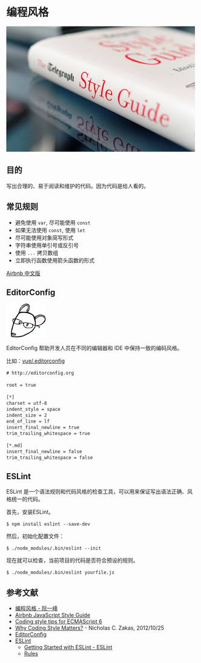 # 编程风格

![Style Guide](../assets/style-guide.jpg)

## 目的

写出合理的、易于阅读和维护的代码。因为代码是给人看的。

## 常见规则

- 避免使用 `var`, 尽可能使用 `const`
- 如果无法使用 `const`, 使用 `let`
- 尽可能使用对象简写形式
- 字符串使用单引号或反引号
- 使用 `...` 拷贝数组
- 立即执行函数使用箭头函数的形式

[Airbnb 中文版](https://github.com/sivan/javascript-style-guide/blob/master/es5/README.md)

## EditorConfig

![EditorConfig](../assets/editorconfig.png)

EditorConfig 帮助开发人员在不同的编辑器和 IDE 中保持一致的编码风格。

比如：[vue/.editorconfig](https://github.com/vuejs/vue/blob/dev/.editorconfig)

```
# http://editorconfig.org

root = true

[*]
charset = utf-8
indent_style = space
indent_size = 2
end_of_line = lf
insert_final_newline = true
trim_trailing_whitespace = true

[*.md]
insert_final_newline = false
trim_trailing_whitespace = false
```

## ESLint

ESLint 是一个语法规则和代码风格的检查工具，可以用来保证写出语法正确、风格统一的代码。

首先，安装ESLint。

```
$ npm install eslint --save-dev
```

然后，初始化配置文件：

```
$ ./node_modules/.bin/eslint --init
```

现在就可以检查，当前项目的代码是否符合预设的规则。

```
$ ./node_modules/.bin/eslint yourfile.js
```

## 参考文献
- [编程风格 - 阮一峰](http://es6.ruanyifeng.com/#docs/style)
- [Airbnb JavaScript Style Guide](https://github.com/airbnb/javascript)
- [Coding style tips for ECMAScript 6](http://exploringjs.com/es6/ch_coding-style.html)
- [Why Coding Style Matters?](https://www.smashingmagazine.com/2012/10/why-coding-style-matters/) - Nicholas C. Zakas, 2012/10/25
- [EditorConfig](http://editorconfig.org/)
- [ESLint](https://eslint.org/)
  - [Getting Started with ESLint - ESLint](https://eslint.org/docs/user-guide/getting-started)
  - [Rules](https://eslint.org/docs/rules/)